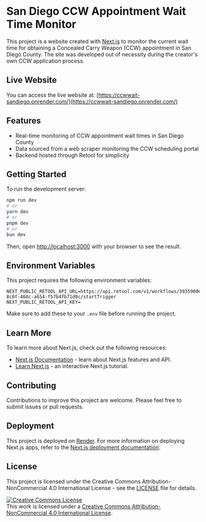 # San Diego CCW Appointment Wait Time Monitor

This project is a website created with [Next.js](https://nextjs.org/) to monitor the current wait time for obtaining a Concealed Carry Weapon (CCW) appointment in San Diego County. The site was developed out of necessity during the creator's own CCW application process.

## Live Website

You can access the live website at: [https://ccwwait-sandiego.onrender.com/](https://ccwwait-sandiego.onrender.com/)

## Features

- Real-time monitoring of CCW appointment wait times in San Diego County
- Data sourced from a web scraper monitoring the CCW scheduling portal
- Backend hosted through Retool for simplicity

## Getting Started

To run the development server:

```bash
npm run dev
# or
yarn dev
# or
pnpm dev
# or
bun dev
```

Then, open [http://localhost:3000](http://localhost:3000) with your browser to see the result.

## Environment Variables

This project requires the following environment variables:

```
NEXT_PUBLIC_RETOOL_API_URL=https://api.retool.com/v1/workflows/3935900e-8c0f-468c-a654-f57b4fb71d0c/startTrigger
NEXT_PUBLIC_RETOOL_API_KEY= 
```

Make sure to add these to your `.env` file before running the project.

## Learn More

To learn more about Next.js, check out the following resources:

- [Next.js Documentation](https://nextjs.org/docs) - learn about Next.js features and API.
- [Learn Next.js](https://nextjs.org/learn) - an interactive Next.js tutorial.

## Contributing

Contributions to improve this project are welcome. Please feel free to submit issues or pull requests.

## Deployment

This project is deployed on [Render](https://render.com/). For more information on deploying Next.js apps, refer to the [Next.js deployment documentation](https://nextjs.org/docs/deployment).

## License

This project is licensed under the Creative Commons Attribution-NonCommercial 4.0 International License - see the [LICENSE](LICENSE) file for details.

<a rel="license" href="http://creativecommons.org/licenses/by-nc/4.0/"><img alt="Creative Commons License" style="border-width:0" src="https://i.creativecommons.org/l/by-nc/4.0/88x31.png" /></a><br />This work is licensed under a <a rel="license" href="http://creativecommons.org/licenses/by-nc/4.0/">Creative Commons Attribution-NonCommercial 4.0 International License</a>.
